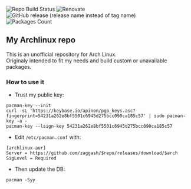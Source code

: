 ![Repo Build Status](https://img.shields.io/github/actions/workflow/status/zaggash/archlinux-aur/run-build-repo.yaml?label=REPO%20BUILD&logo=archlinux&logoColor=white&style=for-the-badge)
![Renovate](https://img.shields.io/github/actions/workflow/status/zaggash/archlinux-aur/run-renovate.yaml?label=renovate&logo=RenovateBot&logoColor=white&style=for-the-badge)  
![GitHub release (release name instead of tag name)](https://img.shields.io/github/v/release/zaggash/archlinux-aur?display_name=release&include_prereleases&label=Latest%20Repo%20Build&logo=archlinux&style=for-the-badge)  
![Packages Count](https://img.shields.io/endpoint?url=https://gist.githubusercontent.com/zaggash/627f5c8e17e8deb5326a692079b04625/raw/count-arch-packages.json)


## My Archlinux repo
This is an unofficial repository for Arch Linux.  
Originaly intended to fit my needs and build custom or unavailable packages.

### How to use it
- Trust my public key:
```
pacman-key --init
curl -sL 'https://keybase.io/apinon/pgp_keys.asc?fingerprint=54231a262e8bf5501c6945d275bcc090ca185c57' | sudo pacman-key -a -
pacman-key --lsign-key 54231a262e8bf5501c6945d275bcc090ca185c57
```

- Edit `/etc/pacman.conf` with:
```
[archlinux-aur]
Server = https://github.com/zaggash/$repo/releases/download/$arch
SigLevel = Required
```

- Then update the DB:
```
pacman -Syy
```
